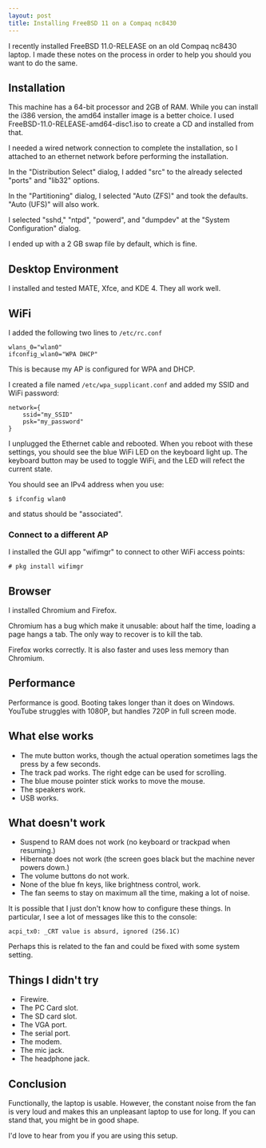 ```yaml
---
layout: post
title: Installing FreeBSD 11 on a Compaq nc8430
---
```


I recently installed FreeBSD 11.0-RELEASE on an old Compaq nc8430 laptop.
I made these notes on the process in order to help you should you want to do the same.

## Installation

This machine has a 64-bit processor and 2GB of RAM.
While you can install the i386 version, the amd64 installer image is a better choice.
I used FreeBSD-11.0-RELEASE-amd64-disc1.iso to create a CD and installed from that.

I needed a wired network connection to complete the installation, so I attached to an ethernet network before performing the installation.

In the "Distribution Select" dialog, I added "src" to the already selected "ports" and "lib32" options.

In the "Partitioning" dialog, I selected "Auto (ZFS)" and took the defaults.
"Auto (UFS)" will also work.

I selected "sshd," "ntpd", "powerd", and "dumpdev" at the "System Configuration" dialog.

I ended up with a 2 GB swap file by default, which is fine.

## Desktop Environment

I installed and tested MATE, Xfce, and KDE 4.
They all work well.

## WiFi

I added the following two lines to `/etc/rc.conf`

    wlans_0="wlan0"
    ifconfig_wlan0="WPA DHCP"

This is because my AP is configured for WPA and DHCP.

I created a file named `/etc/wpa_supplicant.conf` and added my SSID and WiFi password:

    network={
        ssid="my_SSID"
        psk="my_password"
    }

I unplugged the Ethernet cable and rebooted.
When you reboot with these settings, you should see the blue WiFi LED on the keyboard light up.
The keyboard button may be used to toggle WiFi, and the LED will refect the current state.

You should see an IPv4 address when you use:

    $ ifconfig wlan0

and status should be "associated".

### Connect to a different AP

I installed the GUI app "wifimgr" to connect to other WiFi access points:

    # pkg install wifimgr

## Browser

I installed Chromium and Firefox.

Chromium has a bug which make it unusable: about half the time, loading a page hangs a tab.
The only way to recover is to kill the tab.

Firefox works correctly.
It is also faster and uses less memory than Chromium.

## Performance

Performance is good.
Booting takes longer than it does on Windows.
YouTube struggles with 1080P, but handles 720P in full screen mode.

## What else works

* The mute button works, though the actual operation sometimes lags the press by a few seconds.
* The track pad works.
The right edge can be used for scrolling.
* The blue mouse pointer stick works to move the mouse.
* The speakers work.
* USB works.

## What doesn't work

* Suspend to RAM does not work (no keyboard or trackpad when resuming.)
* Hibernate does not work (the screen goes black but the machine never powers down.)
* The volume buttons do not work.
* None of the blue fn keys, like brightness control, work.
* The fan seems to stay on maximum all the time, making a lot of noise.

It is possible that I just don't know how to configure these things.
In particular, I see a lot of messages like this to the console:

    acpi_tx0: _CRT value is absurd, ignored (256.1C)

Perhaps this is related to the fan and could be fixed with some system setting.

## Things I didn't try

* Firewire.
* The PC Card slot.
* The SD card slot.
* The VGA port.
* The serial port.
* The modem.
* The mic jack.
* The headphone jack.

## Conclusion

Functionally, the laptop is usable.
However, the constant noise from the fan is very loud and makes this an unpleasant laptop to use for long.
If you can stand that, you might be in good shape.

I'd love to hear from you if you are using this setup.

